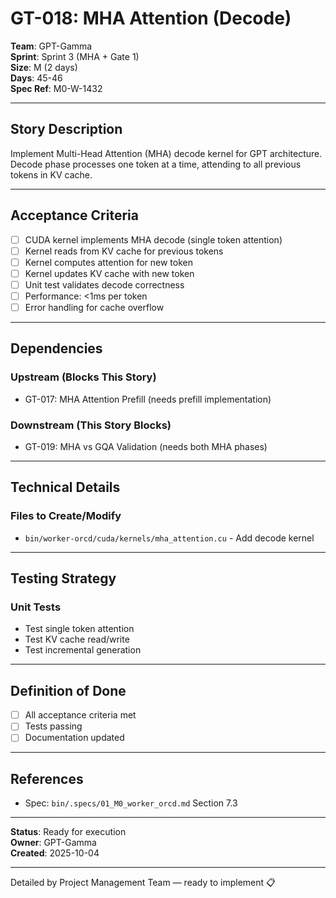 # GT-018: MHA Attention (Decode)

**Team**: GPT-Gamma  
**Sprint**: Sprint 3 (MHA + Gate 1)  
**Size**: M (2 days)  
**Days**: 45-46  
**Spec Ref**: M0-W-1432

---

## Story Description

Implement Multi-Head Attention (MHA) decode kernel for GPT architecture. Decode phase processes one token at a time, attending to all previous tokens in KV cache.

---

## Acceptance Criteria

- [ ] CUDA kernel implements MHA decode (single token attention)
- [ ] Kernel reads from KV cache for previous tokens
- [ ] Kernel computes attention for new token
- [ ] Kernel updates KV cache with new token
- [ ] Unit test validates decode correctness
- [ ] Performance: <1ms per token
- [ ] Error handling for cache overflow

---

## Dependencies

### Upstream (Blocks This Story)
- GT-017: MHA Attention Prefill (needs prefill implementation)

### Downstream (This Story Blocks)
- GT-019: MHA vs GQA Validation (needs both MHA phases)

---

## Technical Details

### Files to Create/Modify
- `bin/worker-orcd/cuda/kernels/mha_attention.cu` - Add decode kernel

---

## Testing Strategy

### Unit Tests
- Test single token attention
- Test KV cache read/write
- Test incremental generation

---

## Definition of Done

- [ ] All acceptance criteria met
- [ ] Tests passing
- [ ] Documentation updated

---

## References

- Spec: `bin/.specs/01_M0_worker_orcd.md` Section 7.3

---

**Status**: Ready for execution  
**Owner**: GPT-Gamma  
**Created**: 2025-10-04

---
Detailed by Project Management Team — ready to implement 📋
